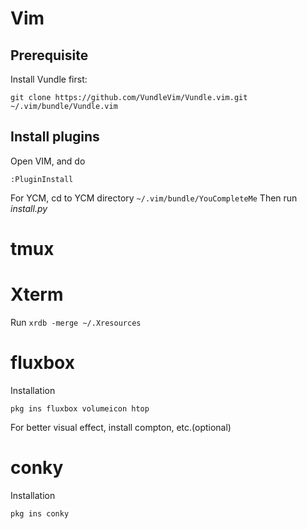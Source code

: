 # Vim

## Prerequisite

Install Vundle first:

`git clone https://github.com/VundleVim/Vundle.vim.git ~/.vim/bundle/Vundle.vim`

## Install plugins

Open VIM, and do

`:PluginInstall`

For YCM, cd to YCM directory 
`~/.vim/bundle/YouCompleteMe`
Then run *install.py*

# tmux

# Xterm
Run
`xrdb -merge ~/.Xresources`

# fluxbox

Installation

`pkg ins fluxbox volumeicon htop`

For better visual effect, install compton, etc.(optional)

# conky
Installation

`pkg ins conky`
